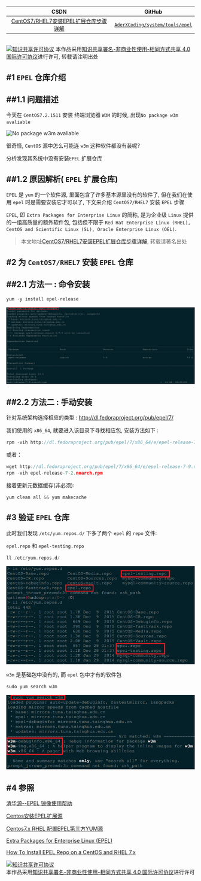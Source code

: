 | CSDN | GitHub |
|:----:|:------:|
| [CentOS7/RHEL7安装EPEL扩展仓库步骤详解](http://blog.csdn.net/gatieme/article/details/70232358) | [`AderXCoding/system/tools/epel`](https://github.com/gatieme/AderXCoding/tree/master/system/tools/epel) |


<br>
<a rel="license" href="http://creativecommons.org/licenses/by-nc-sa/4.0/"><img alt="知识共享许可协议" style="border-width:0" src="https://i.creativecommons.org/l/by-nc-sa/4.0/88x31.png" /></a>
本作品采用<a rel="license" href="http://creativecommons.org/licenses/by-nc-sa/4.0/">知识共享署名-非商业性使用-相同方式共享 4.0 国际许可协议</a>进行许可, 转载请注明出处
<br>



#1	`EPEL` 仓库介绍
-------

##1.1	问题描述
-------


今天在 `CentOS7.2.1511` 安装 终端浏览器 `W3M` 的时候, 出现`No package w3m avaliable`

![No package w3m avaliable](http://img.blog.csdn.net/20170418203100567?watermark/2/text/aHR0cDovL2Jsb2cuY3Nkbi5uZXQvZ2F0aWVtZQ==/font/5a6L5L2T/fontsize/400/fill/I0JBQkFCMA==/dissolve/70/gravity/SouthEast)


很奇怪, `CentOS`  源中怎么可能连 `w3m` 这种软件都没有装呢?

分析发现其系统中没有安装`EPEL` 扩展仓库

##1.2	原因解析( `EPEL` 扩展仓库)
-------


`EPEL` 是 `yum` 的一个软件源, 里面包含了许多基本源里没有的软件了, 但在我们在使用 `epel` 时是需要安装它才可以了, 下文来介绍 `CentOS7/RHEL7` 安装 `EPEL` 步骤

`EPEL`, 即 `Extra Packages for Enterprise Linux` 的简称, 是为企业级 `Linux` 提供的一组高质量的额外软件包, 包括但不限于 `Red Hat Enterprise Linux (RHEL), CentOS and Scientific Linux (SL), Oracle Enterprise Linux (OEL)`.


>本文地址[CentOS7/RHEL7安装EPEL扩展仓库步骤详解](http://blog.csdn.net/gatieme/article/details/70232358), 转载请著名出处


#2	为 `CentOS7/RHEL7` 安装 `EPEL` 仓库
-------


##2.1	方法一 : 命令安装
-------


```cpp
yum -y install epel-release
```

![install_epel](install_epel.png)



##2.2	方法二 : 手动安装
-------

针对系统架构选择相应的类型 : http://dl.fedoraproject.org/pub/epel/7/

我们使用的 `x86_64`, 就要进入该目录下寻找相应包, 安装方法如下 :

```cpp
rpm -vih http://dl.fedoraproject.org/pub/epel/7/x86_64/e/epel-release-7-9.noarch.rpm
```

或者：

```cpp
wget http://dl.fedoraproject.org/pub/epel/7/x86_64/e/epel-release-7-9.noarch.rpm
rpm -vih epel-release-7-2.noarch.rpm
```




接着更新元数据缓存(非必须):

```cpp
yum clean all && yum makecache
```

#3	验证 `EPEL` 仓库
-------

此时我们发现 `/etc/yum.repos.d/` 下多了两个 `epel` 的 `repo` 文件:

`epel.repo` 和 `epel-testing.repo`

```cpp
ll /etc/yum.repos.d/
```

![yum_list](yum_list.png)




`w3m` 是基础包中没有的, 而 `epel` 包中才有的软件包

```cpp
sudo yum search w3m
```

![search_w3m](serach_w3m.png)



#4	参照
-------

[清华源--EPEL 镜像使用帮助](https://mirrors.tuna.tsinghua.edu.cn/help/epel/)

[Centos安装EPEL扩展源](http://www.centoscn.com/image-text/install/2014/0830/3609.html)

[Centos7.x RHEL 配置EPEL第三方YUM源](http://blog.csdn.net/u011435712/article/details/48751275)

[Extra Packages for Enterprise Linux (EPEL)](http://fedoraproject.org/wiki/EPEL)

[How To Install EPEL Repo on a CentOS and RHEL 7.x](https://www.cyberciti.biz/faq/installing-rhel-epel-repo-on-centos-redhat-7-x/)

<a rel="license" href="http://creativecommons.org/licenses/by-nc-sa/4.0/"><img alt="知识共享许可协议" style="border-width:0" src="https://i.creativecommons.org/l/by-nc-sa/4.0/88x31.png" /></a>
<br>
本作品采用<a rel="license" href="http://creativecommons.org/licenses/by-nc-sa/4.0/">知识共享署名-非商业性使用-相同方式共享 4.0 国际许可协议</a>进行许可